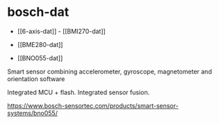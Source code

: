 
# bosch-dat

- [[6-axis-dat]] - [[BMI270-dat]]

- [[BME280-dat]] 

- [[BNO055-dat]]

Smart sensor combining accelerometer, gyroscope, magnetometer and orientation software

Integrated MCU + flash. Integrated sensor fusion.

https://www.bosch-sensortec.com/products/smart-sensor-systems/bno055/


